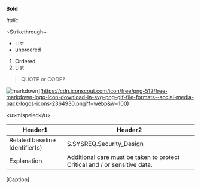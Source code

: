 **Bold**

*Italic*

~Strikethrough~

* List
* unordered

1. Ordered
2. List

> QUOTE or CODE?

![markdown](https://www.fullstackpython.com/img/logos/markdown.png)](https://cdn.iconscout.com/icon/free/png-512/free-markdown-logo-icon-download-in-svg-png-gif-file-formats--social-media-pack-logos-icons-2364930.png?f=webp&w=100)

\<u\>mispeled\</u\>

| Header1 | Header2 |
|--------------------------------|----------------------------------------------------------------------------|
| Related baseline Identifier(s) | S.SYSREQ.Security_Design |
| Explanation | Additional care must be taken to protect Critical and / or sensitive data. |
[Caption]
